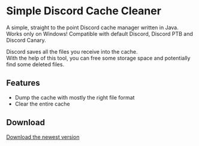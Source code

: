 # Simple Discord Cache Cleaner
A simple, straight to the point Discord cache manager written in Java. Works only on Windows!
Compatible with default Discord, Discord PTB and Discord Canary.

Discord saves all the files you receive into the cache.  
With the help of this tool, you can free some storage space and potentially find some deleted files.

## Features
- Dump the cache with mostly the right file format
- Clear the entire cache

## Download
[Download the newest version](https://github.com/Aninoss/SimpleDiscordCacheCleaner/releases)
